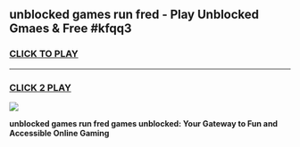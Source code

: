 
## unblocked games run fred - Play Unblocked Gmaes & Free #kfqq3
<h3>
<a href="https://news.freeplayer.one?title=unblocked_games_run_fred&ref=03M">CLICK TO PLAY</a></h3>
<hr>

<h3>
<a href="https://news.freeplayer.one?title=unblocked_games_run_fred&ref=03M">CLICK 2 PLAY</a>
  
</h3>

<a href="https://news.freeplayer.one?title=unblocked_games_run_fred&ref=03M"><img src="https://clearcache.store/games.png"></a>


**unblocked games run fred games unblocked: Your Gateway to Fun and Accessible Online Gaming**
